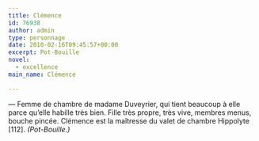 ```yaml
---
title: Clémence
id: 76938
author: admin
type: personnage
date: 2010-02-16T09:45:57+00:00
excerpt: Pot-Bouille
novel:
  - excellence
main_name: Clémence

---
```

— Femme de chambre de madame Duveyrier, qui tient beaucoup à elle parce qu&rsquo;elle habille très bien. Fille très propre, très vive, membres menus, bouche pincée. Clémence est la maîtresse du valet de chambre Hippolyte [112]. _(Pot-Bouille.)_